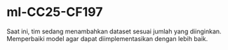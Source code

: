 # ml-CC25-CF197

Saat ini, tim sedang menambahkan dataset sesuai jumlah yang diinginkan. Memperbaiki model agar dapat diimplementasikan dengan lebih baik.
